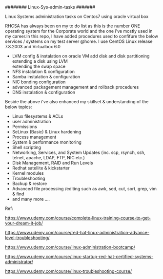 ######## Linux-Sys-admin-tasks #######

Linux Systems administration tasks on Centos7 using oracle virtual box

RHCSA has always been on my to do list as this is the number ONE operating system for the 
Corporate world and the one i've mostly used in my career.In this repo, I have added procedures
used to confifure the below services / systems on my test server @home. I use CentOS Linux 
release 7.8.2003 and Virtualbox 6.0

*  LVM config & instalation on oracle VM 
    add disk and disk partitioning
    extending a disk using LVM  
    extending the swap space 
*  NFS  instalation & configuration 
*  Samba  instalation & configuration
*  NIC bonding  configuration 
*  advanced packagement management and rollback procedures 
*  DNS instalation & configuration

Beside the above i've also enhanced my skillset & understanding of the below topics:
* Linux filesystems & ACLs
* user administration
* Permissions
* SeLinux (Basic) & Linux hardening 
* Process management 
* System & performance monitoring
* Shell scripting
* Networking, Services, and System Updates (inc. scp, rsynch, ssh, telnet, apache, LDAP, FTP, NIC etc.)
* Disk Management, RAID and Run Levels
* Redhat satellite & kickstarter 
* Kernel modules
* Troubleshooting 
* Backup & restore 
* Advanced file processing /editing such as awk, sed, cut, sort, grep, vim & find 
* and many more ....

Ref:

https://www.udemy.com/course/complete-linux-training-course-to-get-your-dream-it-job/

https://www.udemy.com/course/red-hat-linux-administration-advance-level-troubleshooting/

https://www.udemy.com/course/linux-administration-bootcamp/

https://www.udemy.com/course/linux-startup-red-hat-certified-systems-administrator/

https://www.udemy.com/course/linux-troubleshooting-course/
